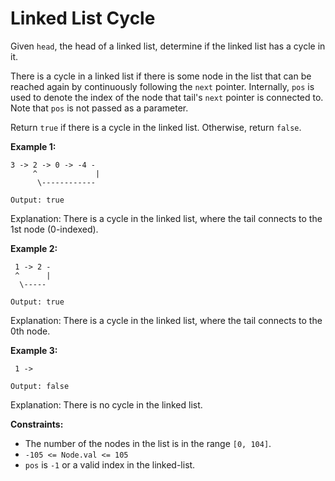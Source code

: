 # Linked List Cycle

Given `head`, the head of a linked list, determine if the linked list has a cycle in it.

There is a cycle in a linked list if there is some node in the list that can be reached again by continuously following the `next` pointer. Internally, `pos` is used to denote the index of the node that tail's `next` pointer is connected to. Note that `pos` is not passed as a parameter.

Return `true` if there is a cycle in the linked list. Otherwise, return `false`.

**Example 1:**

```
3 -> 2 -> 0 -> -4 -
     ^             |
      \------------

Output: true
```

Explanation: There is a cycle in the linked list, where the tail connects to the 1st node (0-indexed).

**Example 2:**

```
 1 -> 2 -
 ^      |
  \-----

Output: true
```

Explanation: There is a cycle in the linked list, where the tail connects to the 0th node.

**Example 3:**

```
 1 ->

Output: false
```

Explanation: There is no cycle in the linked list.

**Constraints:**

 - The number of the nodes in the list is in the range `[0, 104]`.
 - `-105 <= Node.val <= 105`
 - `pos` is `-1` or a valid index in the linked-list.
